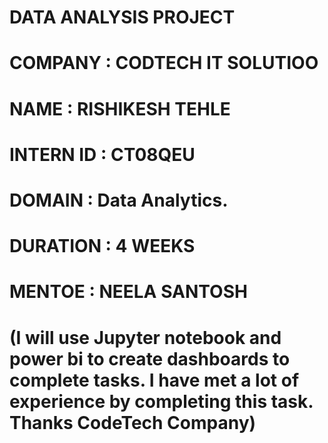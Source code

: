 # DATA ANALYSIS PROJECT
# COMPANY : CODTECH IT SOLUTIOO
# NAME : RISHIKESH TEHLE
# INTERN ID : CT08QEU
# DOMAIN : Data Analytics. 
# DURATION : 4 WEEKS
# MENTOE : NEELA SANTOSH

# (I will use Jupyter notebook and power bi to create dashboards to complete tasks. I have met a lot of experience by completing this task. Thanks CodeTech Company)
